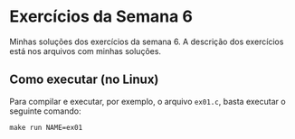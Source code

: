 # Exercícios da Semana 6
Minhas soluções dos exercícios da semana 6. A descrição dos exercícios está nos arquivos com minhas soluções.

## Como executar (no Linux)
Para compilar e executar, por exemplo, o arquivo `ex01.c`, basta executar o seguinte comando:
```
make run NAME=ex01
```
